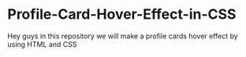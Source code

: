 # Profile-Card-Hover-Effect-in-CSS
Hey guys in this repository we will make a profile cards hover effect by using HTML and CSS
